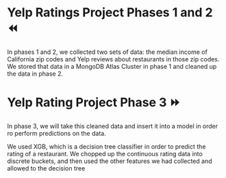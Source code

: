 # Yelp Ratings Project Phases 1 and 2 :rewind:

In phases 1 and 2, we collected two sets of data: the median income of California zip codes and Yelp reviews about restaurants in those zip codes. We stored that data in a MongoDB Atlas Cluster in phase 1 and cleaned up the data in phase 2.


# Yelp Rating Project Phase 3 :fast_forward:

In phase 3, we will take this cleaned data and insert it into a model in order ro perform predictions on the data. 

We used XGB, which is a decision tree classifier in order to predict the rating of a restaurant. We chopped up the continuous rating data into discrete buckets, and then used the other features we had collected and allowed to the decision tree
